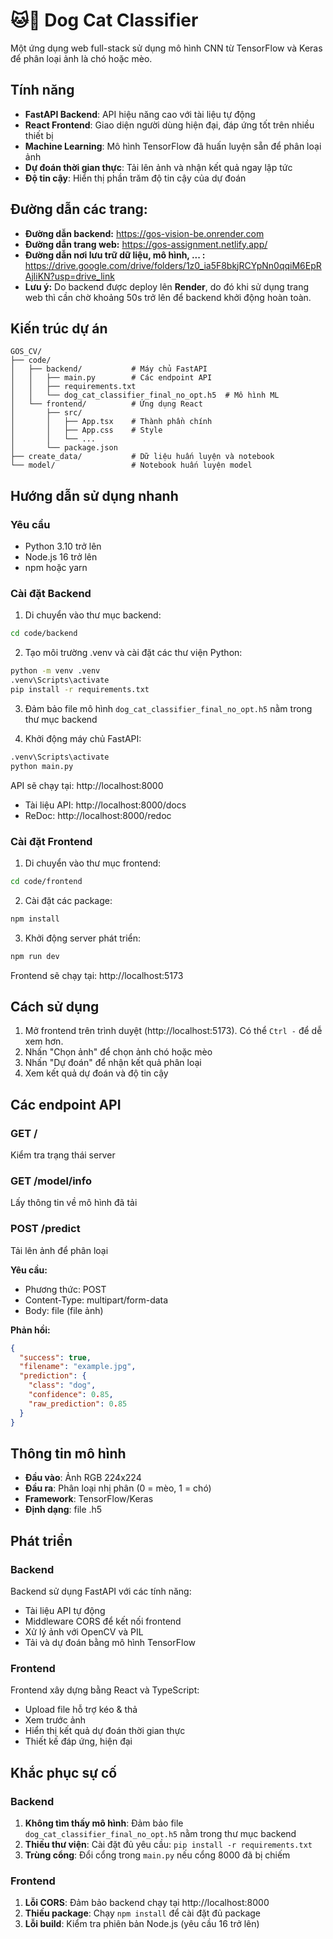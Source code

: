 # 🐱🐶 Dog Cat Classifier

Một ứng dụng web full-stack sử dụng mô hình CNN từ TensorFlow và Keras để phân loại ảnh là chó hoặc mèo.

## Tính năng

- **FastAPI Backend**: API hiệu năng cao với tài liệu tự động
- **React Frontend**: Giao diện người dùng hiện đại, đáp ứng tốt trên nhiều thiết bị
- **Machine Learning**: Mô hình TensorFlow đã huấn luyện sẵn để phân loại ảnh
- **Dự đoán thời gian thực**: Tải lên ảnh và nhận kết quả ngay lập tức
- **Độ tin cậy**: Hiển thị phần trăm độ tin cậy của dự đoán

## Đường dẫn các trang:
- **Đường dẫn backend:** https://gos-vision-be.onrender.com
- **Đường dẫn trang web:** https://gos-assignment.netlify.app/
- **Đường dẫn nơi lưu trữ dữ liệu, mô hình, ... :** https://drive.google.com/drive/folders/1z0_ia5F8bkjRCYpNn0qqiM6EpRAjliKN?usp=drive_link
- **Lưu ý:** Do backend được deploy lên **Render**, do đó khi sử dụng trang web thì cần chờ khoảng 50s trở lên để backend khởi động hoàn toàn.

## Kiến trúc dự án

```
GOS_CV/
├── code/
│   ├── backend/           # Máy chủ FastAPI
│   │   ├── main.py        # Các endpoint API
│   │   ├── requirements.txt
│   │   └── dog_cat_classifier_final_no_opt.h5  # Mô hình ML
│   └── frontend/          # Ứng dụng React
│       ├── src/
│       │   ├── App.tsx    # Thành phần chính
│       │   ├── App.css    # Style
│       │   └── ...
│       └── package.json
├── create_data/           # Dữ liệu huấn luyện và notebook
└── model/                 # Notebook huấn luyện model

```

## Hướng dẫn sử dụng nhanh

### Yêu cầu

- Python 3.10 trở lên
- Node.js 16 trở lên
- npm hoặc yarn

### Cài đặt Backend

1. Di chuyển vào thư mục backend:
```bash
cd code/backend
```

2. Tạo môi trường .venv và cài đặt các thư viện Python:
```bash
python -m venv .venv
.venv\Scripts\activate
pip install -r requirements.txt
```

3. Đảm bảo file mô hình `dog_cat_classifier_final_no_opt.h5` nằm trong thư mục backend

4. Khởi động máy chủ FastAPI:
```bash
.venv\Scripts\activate
python main.py
```

API sẽ chạy tại: http://localhost:8000  
- Tài liệu API: http://localhost:8000/docs  
- ReDoc: http://localhost:8000/redoc

### Cài đặt Frontend

1. Di chuyển vào thư mục frontend:
```bash
cd code/frontend
```

2. Cài đặt các package:
```bash
npm install
```

3. Khởi động server phát triển:
```bash
npm run dev
```

Frontend sẽ chạy tại: http://localhost:5173

## Cách sử dụng

1. Mở frontend trên trình duyệt (http://localhost:5173). Có thể `Ctrl -` để dễ xem hơn. 
2. Nhấn "Chọn ảnh" để chọn ảnh chó hoặc mèo
3. Nhấn "Dự đoán" để nhận kết quả phân loại
4. Xem kết quả dự đoán và độ tin cậy

## Các endpoint API

### GET /
Kiểm tra trạng thái server

### GET /model/info
Lấy thông tin về mô hình đã tải

### POST /predict
Tải lên ảnh để phân loại

**Yêu cầu:**
- Phương thức: POST
- Content-Type: multipart/form-data
- Body: file (file ảnh)

**Phản hồi:**
```json
{
  "success": true,
  "filename": "example.jpg",
  "prediction": {
    "class": "dog",
    "confidence": 0.85,
    "raw_prediction": 0.85
  }
}
```

## Thông tin mô hình

- **Đầu vào**: Ảnh RGB 224x224
- **Đầu ra**: Phân loại nhị phân (0 = mèo, 1 = chó)
- **Framework**: TensorFlow/Keras
- **Định dạng**: file .h5

## Phát triển

### Backend

Backend sử dụng FastAPI với các tính năng:
- Tài liệu API tự động
- Middleware CORS để kết nối frontend
- Xử lý ảnh với OpenCV và PIL
- Tải và dự đoán bằng mô hình TensorFlow

### Frontend

Frontend xây dựng bằng React và TypeScript:
- Upload file hỗ trợ kéo & thả
- Xem trước ảnh
- Hiển thị kết quả dự đoán thời gian thực
- Thiết kế đáp ứng, hiện đại

## Khắc phục sự cố

### Backend

1. **Không tìm thấy mô hình**: Đảm bảo file `dog_cat_classifier_final_no_opt.h5` nằm trong thư mục backend
2. **Thiếu thư viện**: Cài đặt đủ yêu cầu: `pip install -r requirements.txt`
3. **Trùng cổng**: Đổi cổng trong `main.py` nếu cổng 8000 đã bị chiếm

### Frontend

1. **Lỗi CORS**: Đảm bảo backend chạy tại http://localhost:8000
2. **Thiếu package**: Chạy `npm install` để cài đặt đủ package
3. **Lỗi build**: Kiểm tra phiên bản Node.js (yêu cầu 16 trở lên)